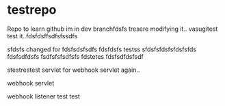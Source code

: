 # testrepo
Repo to learn github
im in dev branchfdsfs
tresere
modifying it.. vasugitest
test it..fdsfdsffsdfsfssdfs

sfdsfs
changed for fdsfsdsfsdfs fdsfdsfs
testss
sfdsfsfdsfsfdsfsfds
fdsfsdfdsfs
fsdfsfsfsdfsfs
fdstetes
fdsfsdfdsfsdf

stestrestest
servlet for webhook
servlet again..

webhook servlet

webhook listener
test
test
